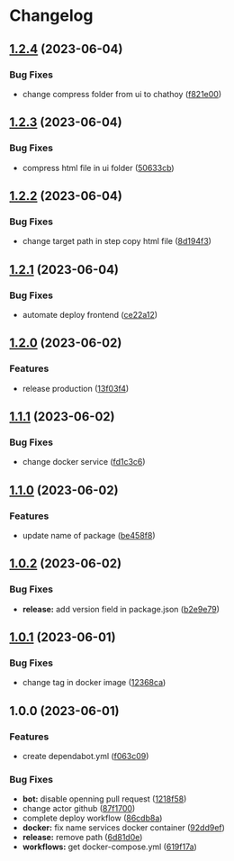 # Changelog

## [1.2.4](https://github.com/ngyngcphu/chathoy/compare/v1.2.3...v1.2.4) (2023-06-04)


### Bug Fixes

* change compress folder from ui to chathoy ([f821e00](https://github.com/ngyngcphu/chathoy/commit/f821e00fef5a0d4bf0233e6c198d0cce098e64ef))

## [1.2.3](https://github.com/ngyngcphu/chathoy/compare/v1.2.2...v1.2.3) (2023-06-04)


### Bug Fixes

* compress html file in ui folder ([50633cb](https://github.com/ngyngcphu/chathoy/commit/50633cbacfc1af648c383075c8dca8c27668ed9c))

## [1.2.2](https://github.com/ngyngcphu/chathoy/compare/v1.2.1...v1.2.2) (2023-06-04)


### Bug Fixes

* change target path in step copy html file ([8d194f3](https://github.com/ngyngcphu/chathoy/commit/8d194f3be62abc7fcc6a41de4f47a3be2ad859d9))

## [1.2.1](https://github.com/ngyngcphu/chathoy/compare/v1.2.0...v1.2.1) (2023-06-04)


### Bug Fixes

* automate deploy frontend ([ce22a12](https://github.com/ngyngcphu/chathoy/commit/ce22a12a23af34eacbb6317afcd6f19e62110877))

## [1.2.0](https://github.com/ngyngcphu/chathoy/compare/v1.1.1...v1.2.0) (2023-06-02)


### Features

* release production ([13f03f4](https://github.com/ngyngcphu/chathoy/commit/13f03f40afe9472f6d39268894a4768a3a698c5b))

## [1.1.1](https://github.com/ngyngcphu/chathoy/compare/v1.1.0...v1.1.1) (2023-06-02)


### Bug Fixes

* change docker service ([fd1c3c6](https://github.com/ngyngcphu/chathoy/commit/fd1c3c63eb89b7d3c10cb48bbc37efd0580b588a))

## [1.1.0](https://github.com/ngyngcphu/chathoy/compare/v1.0.2...v1.1.0) (2023-06-02)


### Features

* update name of package ([be458f8](https://github.com/ngyngcphu/chathoy/commit/be458f8591a54953e2dc3cfc3318f27a3974e5c8))

## [1.0.2](https://github.com/ngyngcphu/ChatHoy_version_CI-CD/compare/v1.0.1...v1.0.2) (2023-06-02)


### Bug Fixes

* **release:** add version field in package.json ([b2e9e79](https://github.com/ngyngcphu/ChatHoy_version_CI-CD/commit/b2e9e79cbe8094b017a9309766d004c3be62d9d0))

## [1.0.1](https://github.com/ngyngcphu/ChatHoy_version_CI-CD/compare/v1.0.0...v1.0.1) (2023-06-01)


### Bug Fixes

* change tag in docker image ([12368ca](https://github.com/ngyngcphu/ChatHoy_version_CI-CD/commit/12368caf8bc4b82fc900dd7d2e4bf63d0e3d6032))

## 1.0.0 (2023-06-01)


### Features

* create dependabot.yml ([f063c09](https://github.com/ngyngcphu/ChatHoy_version_CI-CD/commit/f063c09282f7f06ade2877990bf1e397dcdbd0d6))


### Bug Fixes

* **bot:** disable openning pull request ([1218f58](https://github.com/ngyngcphu/ChatHoy_version_CI-CD/commit/1218f58cc1a9eaaf07fb600cad54c1e5ef26788d))
* change actor github ([87f1700](https://github.com/ngyngcphu/ChatHoy_version_CI-CD/commit/87f17008833eaa2d1a3a0dd6335dcf02f6ce23ee))
* complete deploy workflow ([86cdb8a](https://github.com/ngyngcphu/ChatHoy_version_CI-CD/commit/86cdb8a363f877273e88d0e463eec57dc580c86e))
* **docker:** fix name services docker container ([92dd9ef](https://github.com/ngyngcphu/ChatHoy_version_CI-CD/commit/92dd9ef180c84ef18359ebb5b7a0b87570ac6595))
* **release:** remove path ([6d81d0e](https://github.com/ngyngcphu/ChatHoy_version_CI-CD/commit/6d81d0e642c7b0b311a602bc6be1a96452096f6a))
* **workflows:** get docker-compose.yml ([619f17a](https://github.com/ngyngcphu/ChatHoy_version_CI-CD/commit/619f17a3a050dcecb7ee67fc85731580cc3cdca6))
